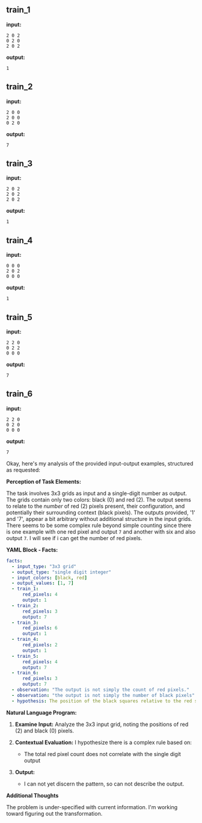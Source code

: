 
## train_1

**input:**
```
2 0 2
0 2 0
2 0 2
```


**output:**
```
1
```


## train_2

**input:**
```
2 0 0
2 0 0
0 2 0
```


**output:**
```
7
```


## train_3

**input:**
```
2 0 2
2 0 2
2 0 2
```


**output:**
```
1
```


## train_4

**input:**
```
0 0 0
2 0 2
0 0 0
```


**output:**
```
1
```


## train_5

**input:**
```
2 2 0
0 2 2
0 0 0
```


**output:**
```
7
```


## train_6

**input:**
```
2 2 0
0 2 0
0 0 0
```


**output:**
```
7
```

Okay, here's my analysis of the provided input-output examples, structured as requested:

**Perception of Task Elements:**

The task involves 3x3 grids as input and a single-digit number as output. The grids contain only two colors: black (0) and red (2). The output seems to relate to the *number* of red (2) pixels present, their configuration, and potentially their surrounding context (black pixels). The outputs provided, '1' and '7', appear a bit arbitrary without additional structure in the input grids. There seems to be some complex rule beyond simple counting since there is one example with one red pixel and output `7` and another with six and also output `7`. I will see if i can get the number of red pixels.

**YAML Block - Facts:**


```yaml
facts:
  - input_type: "3x3 grid"
  - output_type: "single digit integer"
  - input_colors: [black, red]
  - output_values: [1, 7]
  - train_1:
      red_pixels: 4
      output: 1
  - train_2:
      red_pixels: 3
      output: 7
  - train_3:
      red_pixels: 6
      output: 1
  - train_4:
      red_pixels: 2
      output: 1
  - train_5:
      red_pixels: 4
      output: 7
  - train_6:
      red_pixels: 3
      output: 7
  - observation: "The output is not simply the count of red pixels."
  - observation: "the output is not simply the number of black pixels"
  - hypothesis: The position of the black squares relative to the red squares is important
```


**Natural Language Program:**

1.  **Examine Input:** Analyze the 3x3 input grid, noting the positions of red (2) and black (0) pixels.

2.  **Contextual Evaluation:** I hypothesize there is a complex rule based on:
      - The total red pixel count does not correlate with the single digit output

3. **Output:**
      - I can not yet discern the pattern, so can not describe the output.

**Additional Thoughts**

The problem is under-specified with current information. I'm working toward
figuring out the transformation.

